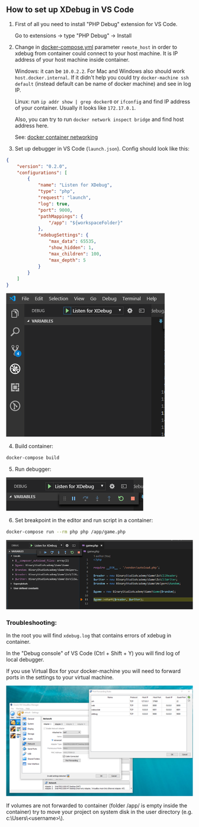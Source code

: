 ## How to set up XDebug in VS Code

1. First of all you need to install "PHP Debug" extension for VS Code.

    Go to extensions -> type "PHP Debug" -> Install

2. Change in [docker-compose.yml](docker-compose.yml) parameter `remote_host` in order to xdebug from container could connect to your host machine.
    It is IP address of your host machine inside container.

    Windows: it can be `10.0.2.2`. For Mac and Windows also should work `host.docker.internal`. If it didn't help you could try `docker-machine ssh default` (instead default can be name of docker machine) and see in log IP.

    Linux: run `ip addr show | grep docker0` or `ifconfig` and find IP address of your container. Usually it looks like `172.17.0.1`.
    
    Also, you can try to run `docker network inspect bridge` and find host address here.

    See: [docker container networking](https://docs.docker.com/v17.09/engine/userguide/networking/#default-networks)

3. Set up debugger in VS Code (`launch.json`). Config should look like this:

```json
{
    "version": "0.2.0",
    "configurations": [
        {
            "name": "Listen for XDebug",
            "type": "php",
            "request": "launch",
            "log": true,
            "port": 9000,
            "pathMappings": {
                "/app": "${workspaceFolder}"
            },
            "xdebugSettings": {
                "max_data": 65535,
                "show_hidden": 1,
                "max_children": 100,
                "max_depth": 5
            }
        }
    ]
}
```
![debugger](misc/debugger.png)

4. Build container:

```bash
docker-compose build
```

5. Run debugger:

![run](misc/run.png)

6. Set breakpoint in the editor and run script in a container:

```bash
docker-compose run --rm php php /app/game.php
```

![breakpoint](misc/breakpoint.png)


### Troubleshooting:

In the root you will find `xdebug.log` that contains errors of xdebug in container.

In the "Debug console" of VS Code (Ctrl + Shift + Y) you will find log of local debugger.

If you use Virtual Box for your docker-machine you will need to forward ports in the settings to your virtual machine.

![](misc/vb.png)

If volumes are not forwarded to container (folder /app/ is empty inside the container) try to move your project on system disk in the user directory (e.g. c:\Users\\<username\>\\).
